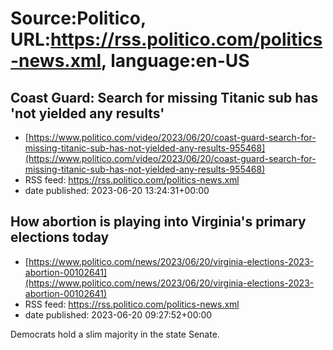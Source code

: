 # Source:Politico, URL:https://rss.politico.com/politics-news.xml, language:en-US

## Coast Guard: Search for missing Titanic sub has 'not yielded any results'
 - [https://www.politico.com/video/2023/06/20/coast-guard-search-for-missing-titanic-sub-has-not-yielded-any-results-955468](https://www.politico.com/video/2023/06/20/coast-guard-search-for-missing-titanic-sub-has-not-yielded-any-results-955468)
 - RSS feed: https://rss.politico.com/politics-news.xml
 - date published: 2023-06-20 13:24:31+00:00



## How abortion is playing into Virginia's primary elections today
 - [https://www.politico.com/news/2023/06/20/virginia-elections-2023-abortion-00102641](https://www.politico.com/news/2023/06/20/virginia-elections-2023-abortion-00102641)
 - RSS feed: https://rss.politico.com/politics-news.xml
 - date published: 2023-06-20 09:27:52+00:00

Democrats hold a slim majority in the state Senate.

